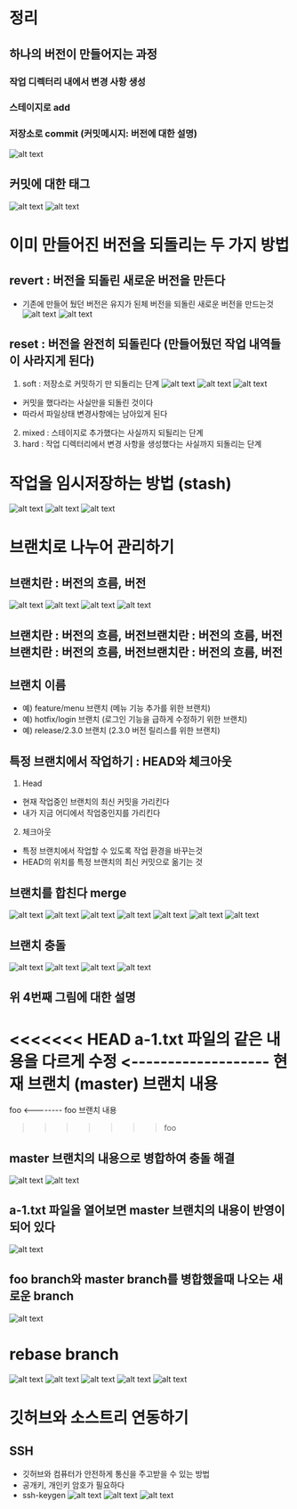 # 정리

## 하나의 버전이 만들어지는 과정

### 작업 디렉터리 내에서 변경 사항 생성

### 스테이지로 add

### 저장소로 commit (커밋메시지: 버전에 대한 설명)

![alt text](image.png)

## 커밋에 대한 태그
![alt text](image-1.png)
![alt text](image-2.png)


# 이미 만들어진 버전을 되돌리는 두 가지 방법

## revert : 버전을 되돌린 새로운 버전을 만든다
- 기존에 만들어 뒀던 버전은 유지가 된체 버전을 되돌린 새로운 버전을 만드는것
![alt text](image-3.png)
![alt text](image-4.png)

## reset : 버전을 완전히 되돌린다 (만들어뒀던 작업 내역들이 사라지게 된다)
1. soft : 저장소로 커밋하기 만 되돌리는 단계
![alt text](image-5.png)
![alt text](image-6.png)
![alt text](image-7.png)
- 커밋을 했다라는 사실만을 되돌린 것이다
-  따라서 파일상태 변경사항에는 남아있게 된다

2. mixed : 스테이지로 추가했다는 사실까지 되될리는 단계
3. hard : 작업 디렉터리에서 변경 사항을 생성했다는 사실까지 되돌리는 단계

# 작업을 임시저장하는 방법 (stash)
![alt text](image-8.png)
![alt text](image-9.png)
![alt text](image-10.png)

# 브랜치로 나누어 관리하기
## 브랜치란 : 버전의 흐름, 버전
![alt text](image-12.png)
![alt text](image-13.png)
![alt text](image-14.png)
![alt text](image-15.png)
## 브랜치란 : 버전의 흐름, 버전브랜치란 : 버전의 흐름, 버전브랜치란 : 버전의 흐름, 버전브랜치란 : 버전의 흐름, 버전

## 브랜치 이름
- 예) feature/menu 브랜치 (메뉴 기능 추가를 위한 브랜치)
- 예) hotfix/login 브랜치 (로그인 기능을 급하게 수정하기 위한 브랜치)
- 예) release/2.3.0 브랜치 (2.3.0 버전 릴리스를 위한 브랜치)

## 특정 브랜치에서 작업하기 : HEAD와 체크아웃
1. Head
+ 현재 작업중인 브랜치의 최신 커밋을 가리킨다
+ 내가 지금 어디에서 작업중인지를 가리킨다

2. 체크아웃
+ 특정 브랜치에서 작업할 수 있도록 작업 환경을 바꾸는것
+ HEAD의 위치를 특정 브랜치의 최신 커밋으로 옮기는 것

## 브랜치를 합친다 merge
![alt text](image-16.png)
![alt text](image-17.png)
![alt text](image-18.png)
![alt text](image-19.png)
![alt text](image-20.png)
![alt text](image-21.png)
![alt text](image-22.png)

## 브랜치 충돌 
![alt text](image-23.png)
![alt text](image-24.png)
![alt text](image-25.png)
![alt text](image-26.png)
## 위 4번째 그림에 대한 설명
<<<<<<< HEAD
a-1.txt 파일의 같은 내용을 다르게 수정 <-------------------  현재 브랜치 (master) 브랜치 내용
=======
foo  <-------- foo 브랜치 내용
>>>>>>> foo

## master 브랜치의 내용으로 병합하여 충돌 해결
![alt text](image-27.png)
![alt text](image-28.png)

## a-1.txt 파일을 열어보면 master 브랜치의 내용이 반영이 되어 있다
![alt text](image-29.png)

## foo branch와 master branch를 병합했을때 나오는 새로운 branch
![alt text](image-30.png)

# rebase branch
![alt text](image-31.png)
![alt text](image-32.png)
![alt text](image-33.png)
![alt text](image-34.png)
![alt text](image-35.png)

# 깃허브와 소스트리 연동하기
## SSH
+ 깃허브와 컴퓨터가 안전하게 통신을 주고받을 수 있는 방법
+ 공개키, 개인키 암호가 필요하다
+ ssh-keygen
![alt text](image-36.png)
![alt text](image-38.png)
![alt text](image-39.png)